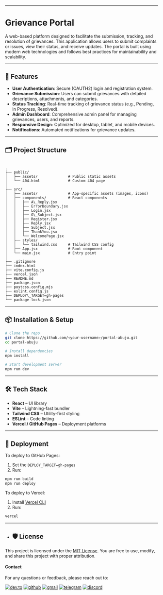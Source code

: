 

---
# Grievance Portal

A web-based platform designed to facilitate the submission, tracking, and resolution of grievances. This application allows users to submit complaints or issues, view their status, and receive updates. The portal is built using modern web technologies and follows best practices for maintainability and scalability.


---

## 🚀 Features

- **User Authentication**: Secure (OAUTH2) login and registration system.
- **Grievance Submission**: Users can submit grievances with detailed descriptions, attachments, and categories.
- **Status Tracking**: Real-time tracking of grievance status (e.g., Pending, In Progress, Resolved).
- **Admin Dashboard**: Comprehensive admin panel for managing grievances, users, and reports.
- **Responsive Design**: Optimized for desktop, tablet, and mobile devices.
- **Notifications**: Automated notifications for grievance updates.


---

## 🗂️ Project Structure

```

.
├── public/
│   ├── assets/              # Public static assets
│   └── 404.html             # Custom 404 page
│
├── src/
│   ├── assets/              # App-specific assets (images, icons)
│   ├── components/          # React components
│   │   ├── A\_Reply.jsx
│   │   ├── ErrorBoundary.jsx
│   │   ├── Login.jsx
│   │   ├── O\_Subject.jsx
│   │   ├── Register.jsx
│   │   ├── Reply.jsx
│   │   ├── Subject.jsx
│   │   ├── ThankYou.jsx
│   │   └── WelcomePage.jsx
│   ├── styles/
│   │   └── tailwind.css     # Tailwind CSS config
│   ├── App.jsx              # Root component
│   └── main.jsx             # Entry point
│
├── .gitignore
├── index.html
├── vite.config.js
├── vercel.json
├── README.md
├── package.json
├── postcss.config.mjs
├── eslint.config.js
├── DEPLOY\_TARGET=gh-pages
└── package-lock.json

````

---

## 📦 Installation & Setup

```bash
# Clone the repo
git clone https://github.com/<your-username>/portal-abuju.git
cd portal-abuju

# Install dependencies
npm install

# Start development server
npm run dev
````

---

## 🛠️ Tech Stack

* **React** – UI library
* **Vite** – Lightning-fast bundler
* **Tailwind CSS** – Utility-first styling
* **ESLint** – Code linting
* **Vercel / GitHub Pages** – Deployment platforms

---

## 🚀 Deployment

To deploy to GitHub Pages:

1. Set the `DEPLOY_TARGET=gh-pages`
2. Run:

```bash
npm run build
npm run deploy
```

To deploy to Vercel:

1. Install [Vercel CLI](https://vercel.com/docs/cli)
2. Run:

```bash
vercel
```

---
- ## 🛡️ License

This project is licensed under the [MIT License](LICENSE). You are free to use, modify, and share this project with proper attribution.

#### **Contact**
For any questions or feedback, please reach out to:

[![dev.to](https://img.shields.io/badge/Dev.to-0A0A0A?style=for-the-badge&logo=DevdotTo&logoColor=white)](https://dev.to/brian_otina_)
[![github](https://img.shields.io/badge/GitHub-000000?style=for-the-badge&logo=GitHub&logoColor=white)](https://github.com/otinabrayo)
[![gmail](https://img.shields.io/badge/Gmail-D14836?style=for-the-badge&logo=Gmail&logoColor=white)](mailto:brianotina20@gmail.com)
[![telegram](https://img.shields.io/badge/Telegram-2CA5E0?style=for-the-badge&logo=telegram&logoColor=white)](https://t.me/just_otina)
[![discord](https://img.shields.io/badge/Discord-7289DA?style=for-the-badge&logo=discord&logoColor=white)](https://discord.com/channels/@otina_)

